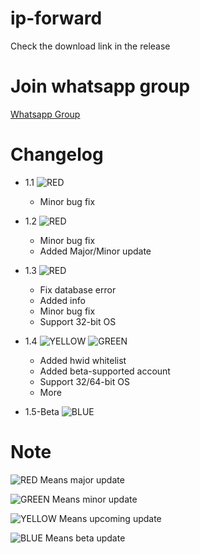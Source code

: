 # ip-forward
Check the download link in the release

# Join whatsapp group
[Whatsapp Group](https://chat.whatsapp.com/CxlHSEtuDgl7JIc64pT03e)

# Changelog

* 1.1 ![RED](https://via.placeholder.com/15/f03c15/000000?text=+) 
    * Minor bug fix

* 1.2 ![RED](https://via.placeholder.com/15/f03c15/000000?text=+) 
    * Minor bug fix
    * Added Major/Minor update

* 1.3 ![RED](https://via.placeholder.com/15/f03c15/000000?text=+) 
    * Fix database error
    * Added info
    * Minor bug fix
    * Support 32-bit OS

* 1.4 ![YELLOW](https://via.placeholder.com/15/fff000/000000?text=+) ![GREEN](http://via.placeholder.com/15/7cfc00/000000?text=+)
    * Added hwid whitelist
    * Added beta-supported account
    * Support 32/64-bit OS
    * More

* 1.5-Beta ![BLUE](https://via.placeholder.com/15/00ffff/000000?text=+)

# Note
![RED](https://via.placeholder.com/15/f03c15/000000?text=+) Means major update

![GREEN](http://via.placeholder.com/15/7cfc00/000000?text=+) Means minor update

![YELLOW](https://via.placeholder.com/15/fff000/000000?text=+) Means upcoming update

![BLUE](https://via.placeholder.com/15/00ffff/000000?text=+) Means beta update
